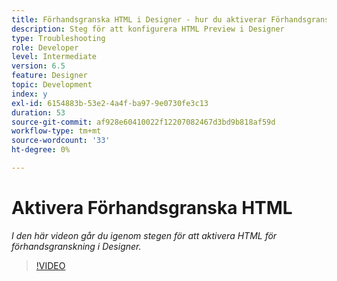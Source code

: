 ```yaml
---
title: Förhandsgranska HTML i Designer - hur du aktiverar Förhandsgranska HTML
description: Steg för att konfigurera HTML Preview i Designer
type: Troubleshooting
role: Developer
level: Intermediate
version: 6.5
feature: Designer
topic: Development
index: y
exl-id: 6154883b-53e2-4a4f-ba97-9e0730fe3c13
duration: 53
source-git-commit: af928e60410022f12207082467d3bd9b818af59d
workflow-type: tm+mt
source-wordcount: '33'
ht-degree: 0%

---
```



# Aktivera Förhandsgranska HTML

*I den här videon går du igenom stegen för att aktivera HTML för förhandsgranskning i Designer.*

>[!VIDEO](https://video.tv.adobe.com/v/335498?quality=12&learn=on)
